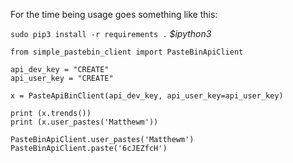 For the time being usage goes something like this:

``sudo pip3 install -r requirements .``
*$ipython3*

```
from simple_pastebin_client import PasteBinApiClient

api_dev_key = "CREATE" 
api_user_key = "CREATE"

x = PasteApiBinClient(api_dev_key, api_user_key=api_user_key)

print (x.trends())
print (x.user_pastes('Matthewm'))

PasteBinApiClient.user_pastes('Matthewm')
PasteBinApiClient.paste('6cJEZfcH')
```
